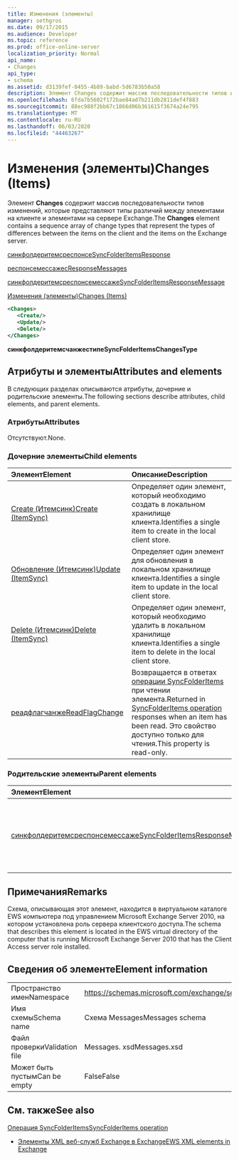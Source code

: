 ```yaml
---
title: Изменения (элементы)
manager: sethgros
ms.date: 09/17/2015
ms.audience: Developer
ms.topic: reference
ms.prod: office-online-server
localization_priority: Normal
api_name:
- Changes
api_type:
- schema
ms.assetid: d3139fef-0455-4b89-babd-5d6783b50a58
description: Элемент Changes содержит массив последовательности типов изменений, которые представляют типы различий между элементами на клиенте и элементами на сервере Exchange.
ms.openlocfilehash: 6fda7b5602f172bae84ad7b211db2811def4f883
ms.sourcegitcommit: 88ec988f2bb67c1866d06b361615f3674a24e795
ms.translationtype: MT
ms.contentlocale: ru-RU
ms.lasthandoff: 06/03/2020
ms.locfileid: "44463267"
---
```

# <a name="changes-items"></a><span data-ttu-id="e24dc-103">Изменения (элементы)</span><span class="sxs-lookup"><span data-stu-id="e24dc-103">Changes (Items)</span></span>

<span data-ttu-id="e24dc-104">Элемент **Changes** содержит массив последовательности типов изменений, которые представляют типы различий между элементами на клиенте и элементами на сервере Exchange.</span><span class="sxs-lookup"><span data-stu-id="e24dc-104">The **Changes** element contains a sequence array of change types that represent the types of differences between the items on the client and the items on the Exchange server.</span></span> 
  
[<span data-ttu-id="e24dc-105">синкфолдеритемсреспонсе</span><span class="sxs-lookup"><span data-stu-id="e24dc-105">SyncFolderItemsResponse</span></span>](syncfolderitemsresponse.md)
  
[<span data-ttu-id="e24dc-106">респонсемессажес</span><span class="sxs-lookup"><span data-stu-id="e24dc-106">ResponseMessages</span></span>](responsemessages.md)
  
[<span data-ttu-id="e24dc-107">синкфолдеритемсреспонсемессаже</span><span class="sxs-lookup"><span data-stu-id="e24dc-107">SyncFolderItemsResponseMessage</span></span>](syncfolderitemsresponsemessage.md)
  
[<span data-ttu-id="e24dc-108">Изменения (элементы)</span><span class="sxs-lookup"><span data-stu-id="e24dc-108">Changes (Items)</span></span>](changes-items.md)
  
```xml
<Changes>
   <Create/>
   <Update/>
   <Delete/>
</Changes>
```

 <span data-ttu-id="e24dc-109">**синкфолдеритемсчанжестипе**</span><span class="sxs-lookup"><span data-stu-id="e24dc-109">**SyncFolderItemsChangesType**</span></span>
## <a name="attributes-and-elements"></a><span data-ttu-id="e24dc-110">Атрибуты и элементы</span><span class="sxs-lookup"><span data-stu-id="e24dc-110">Attributes and elements</span></span>

<span data-ttu-id="e24dc-111">В следующих разделах описываются атрибуты, дочерние и родительские элементы.</span><span class="sxs-lookup"><span data-stu-id="e24dc-111">The following sections describe attributes, child elements, and parent elements.</span></span>
  
### <a name="attributes"></a><span data-ttu-id="e24dc-112">Атрибуты</span><span class="sxs-lookup"><span data-stu-id="e24dc-112">Attributes</span></span>

<span data-ttu-id="e24dc-113">Отсутствуют.</span><span class="sxs-lookup"><span data-stu-id="e24dc-113">None.</span></span>
  
### <a name="child-elements"></a><span data-ttu-id="e24dc-114">Дочерние элементы</span><span class="sxs-lookup"><span data-stu-id="e24dc-114">Child elements</span></span>

|<span data-ttu-id="e24dc-115">**Элемент**</span><span class="sxs-lookup"><span data-stu-id="e24dc-115">**Element**</span></span>|<span data-ttu-id="e24dc-116">**Описание**</span><span class="sxs-lookup"><span data-stu-id="e24dc-116">**Description**</span></span>|
|:-----|:-----|
|[<span data-ttu-id="e24dc-117">Create (Итемсинк)</span><span class="sxs-lookup"><span data-stu-id="e24dc-117">Create (ItemSync)</span></span>](create-itemsync.md) <br/> |<span data-ttu-id="e24dc-118">Определяет один элемент, который необходимо создать в локальном хранилище клиента.</span><span class="sxs-lookup"><span data-stu-id="e24dc-118">Identifies a single item to create in the local client store.</span></span>  <br/> |
|[<span data-ttu-id="e24dc-119">Обновление (Итемсинк)</span><span class="sxs-lookup"><span data-stu-id="e24dc-119">Update (ItemSync)</span></span>](update-itemsync.md) <br/> |<span data-ttu-id="e24dc-120">Определяет один элемент для обновления в локальном хранилище клиента.</span><span class="sxs-lookup"><span data-stu-id="e24dc-120">Identifies a single item to update in the local client store.</span></span>  <br/> |
|[<span data-ttu-id="e24dc-121">Delete (Итемсинк)</span><span class="sxs-lookup"><span data-stu-id="e24dc-121">Delete (ItemSync)</span></span>](delete-itemsync.md) <br/> |<span data-ttu-id="e24dc-122">Определяет один элемент, который необходимо удалить в локальном хранилище клиента.</span><span class="sxs-lookup"><span data-stu-id="e24dc-122">Identifies a single item to delete in the local client store.</span></span>  <br/> |
|[<span data-ttu-id="e24dc-123">реадфлагчанже</span><span class="sxs-lookup"><span data-stu-id="e24dc-123">ReadFlagChange</span></span>](readflagchange.md) <br/> |<span data-ttu-id="e24dc-124">Возвращается в ответах [операции SyncFolderItems](syncfolderitems-operation.md) при чтении элемента.</span><span class="sxs-lookup"><span data-stu-id="e24dc-124">Returned in [SyncFolderItems operation](syncfolderitems-operation.md) responses when an item has been read.</span></span> <span data-ttu-id="e24dc-125">Это свойство доступно только для чтения.</span><span class="sxs-lookup"><span data-stu-id="e24dc-125">This property is read-only.</span></span>  <br/> |
   
### <a name="parent-elements"></a><span data-ttu-id="e24dc-126">Родительские элементы</span><span class="sxs-lookup"><span data-stu-id="e24dc-126">Parent elements</span></span>

|<span data-ttu-id="e24dc-127">**Элемент**</span><span class="sxs-lookup"><span data-stu-id="e24dc-127">**Element**</span></span>|<span data-ttu-id="e24dc-128">**Описание**</span><span class="sxs-lookup"><span data-stu-id="e24dc-128">**Description**</span></span>|
|:-----|:-----|
|[<span data-ttu-id="e24dc-129">синкфолдеритемсреспонсемессаже</span><span class="sxs-lookup"><span data-stu-id="e24dc-129">SyncFolderItemsResponseMessage</span></span>](syncfolderitemsresponsemessage.md) <br/> |<span data-ttu-id="e24dc-130">Содержит состояние и результат запроса [операции SyncFolderItems](syncfolderitems-operation.md) .</span><span class="sxs-lookup"><span data-stu-id="e24dc-130">Contains the status and result of a [SyncFolderItems operation](syncfolderitems-operation.md) request.</span></span>  <br/> |
   
## <a name="remarks"></a><span data-ttu-id="e24dc-131">Примечания</span><span class="sxs-lookup"><span data-stu-id="e24dc-131">Remarks</span></span>

<span data-ttu-id="e24dc-132">Схема, описывающая этот элемент, находится в виртуальном каталоге EWS компьютера под управлением Microsoft Exchange Server 2010, на котором установлена роль сервера клиентского доступа.</span><span class="sxs-lookup"><span data-stu-id="e24dc-132">The schema that describes this element is located in the EWS virtual directory of the computer that is running Microsoft Exchange Server 2010 that has the Client Access server role installed.</span></span>
  
## <a name="element-information"></a><span data-ttu-id="e24dc-133">Сведения об элементе</span><span class="sxs-lookup"><span data-stu-id="e24dc-133">Element information</span></span>

|||
|:-----|:-----|
|<span data-ttu-id="e24dc-134">Пространство имен</span><span class="sxs-lookup"><span data-stu-id="e24dc-134">Namespace</span></span>  <br/> |https://schemas.microsoft.com/exchange/services/2006/messages  <br/> |
|<span data-ttu-id="e24dc-135">Имя схемы</span><span class="sxs-lookup"><span data-stu-id="e24dc-135">Schema name</span></span>  <br/> |<span data-ttu-id="e24dc-136">Схема Messages</span><span class="sxs-lookup"><span data-stu-id="e24dc-136">Messages schema</span></span>  <br/> |
|<span data-ttu-id="e24dc-137">Файл проверки</span><span class="sxs-lookup"><span data-stu-id="e24dc-137">Validation file</span></span>  <br/> |<span data-ttu-id="e24dc-138">Messages. xsd</span><span class="sxs-lookup"><span data-stu-id="e24dc-138">Messages.xsd</span></span>  <br/> |
|<span data-ttu-id="e24dc-139">Может быть пустым</span><span class="sxs-lookup"><span data-stu-id="e24dc-139">Can be empty</span></span>  <br/> |<span data-ttu-id="e24dc-140">False</span><span class="sxs-lookup"><span data-stu-id="e24dc-140">False</span></span>  <br/> |
   
## <a name="see-also"></a><span data-ttu-id="e24dc-141">См. также</span><span class="sxs-lookup"><span data-stu-id="e24dc-141">See also</span></span>



[<span data-ttu-id="e24dc-142">Операция SyncFolderItems</span><span class="sxs-lookup"><span data-stu-id="e24dc-142">SyncFolderItems operation</span></span>](syncfolderitems-operation.md)


- [<span data-ttu-id="e24dc-143">Элементы XML веб-служб Exchange в Exchange</span><span class="sxs-lookup"><span data-stu-id="e24dc-143">EWS XML elements in Exchange</span></span>](ews-xml-elements-in-exchange.md)

